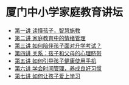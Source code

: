 <!---
markmeta_author: wongoo
markmeta_date: 2020-10-28
markmeta_title: 厦门中小学家庭教育讲坛
markmeta_categories: 教育
markmeta_tags: 教育
-->

# 厦门中小学家庭教育讲坛


- [第一讲 读懂孩子，智慧施教](http://mooc1.chaoxing.com/resourcescontroller/showpreview?attachmentId=1061862519&courseId=224175298&fid=18656&knowledgeId=550720006)
- [第二讲 家庭教育中的情绪管理](http://mooc1.chaoxing.com/resourcescontroller/showpreview?attachmentId=1094905607&courseId=225191341&fid=18656&knowledgeId=568320746)
- [第三讲 如何陪伴孩子面对升学考试？](http://mooc1.chaoxing.com/resourcescontroller/showpreview?attachmentId=1115129033&courseId=225855702&fid=18656&knowledgeId=575644354)
- [第四讲  关系：孩子和父母的心理脐带](http://mooc1.chaoxing.com/resourcescontroller/showpreview?attachmentId=1135021473&courseId=226855435&fid=18656&knowledgeId=584661663)
- [第五讲 如何引导孩子健康使用手机](http://mooc1.chaoxing.com/resourcescontroller/showpreview?attachmentId=1203658961&courseId=227256541&fid=18656&knowledgeId=621931496)
- [第六讲 学会时间管理，养成良好习惯](http://mooc1.chaoxing.com/resourcescontroller/showpreview?attachmentId=1268156121&courseId=228492590&fid=18656&knowledgeId=655112259)
- [第七讲 如何让孩子爱上学习](http://mooc1.chaoxing.com/resourcescontroller/showpreview?attachmentId=1321201035&courseId=229641848&fid=18656&knowledgeId=678248586)



